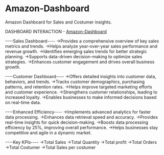 # Amazon-Dashboard
Amazon Dashboard for Sales and Costumer insights.

DASHBOARD INTERACTION - <a href="https://public.tableau.com/app/profile/parth.sarathi.sharma8678/viz/AmazonSalesCustomerDashboardsDynamic/CustomerDashboard">Amazon-Dashboard</a>

----Sales Dashboard----
->Provides a comprehensive overview of key sales metrics and trends.
->Helps analyze year-over-year sales performance and revenue growth.
->Identifies emerging sales trends for better strategic planning.
->Supports data-driven decision-making to optimize sales strategies.
->Enhances customer engagement and drives overall business growth.

----Customer Dashboard----
->Offers detailed insights into customer data, behaviors, and trends.
->Tracks customer demographics, purchasing patterns, and retention rates.
->Helps improve targeted marketing efforts and customer experience.
->Strengthens customer relationships, leading to increased loyalty.
->Enables businesses to make informed decisions based on real-time data.

----Enhanced Efficiency----
->Implements advanced analytics for faster data processing.
->Enhances data retrieval speed and accuracy.
->Provides real-time insights for quick decision-making.
->Boosts data processing efficiency by 25%, improving overall performance.
->Helps businesses stay competitive and agile in a dynamic market.

----Key KPIs----
->Total Sales
->Total Quantity
->Total profit
->Total Orders
->Total Costumer
->Total Sales per costumer






